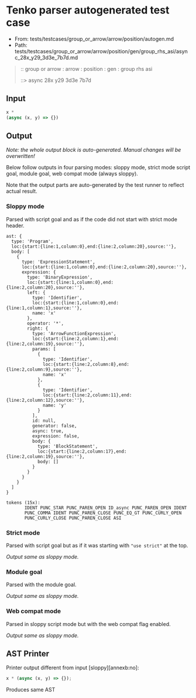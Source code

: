 # Tenko parser autogenerated test case

- From: tests/testcases/group_or_arrow/arrow/position/autogen.md
- Path: tests/testcases/group_or_arrow/arrow/position/gen/group_rhs_asi/async_28x_y29_3d3e_7b7d.md

> :: group or arrow : arrow : position : gen : group rhs asi
>
> ::> async 28x y29 3d3e 7b7d

## Input


`````js
x *
(async (x, y) => {})
`````

## Output

_Note: the whole output block is auto-generated. Manual changes will be overwritten!_

Below follow outputs in four parsing modes: sloppy mode, strict mode script goal, module goal, web compat mode (always sloppy).

Note that the output parts are auto-generated by the test runner to reflect actual result.

### Sloppy mode

Parsed with script goal and as if the code did not start with strict mode header.

`````
ast: {
  type: 'Program',
  loc:{start:{line:1,column:0},end:{line:2,column:20},source:''},
  body: [
    {
      type: 'ExpressionStatement',
      loc:{start:{line:1,column:0},end:{line:2,column:20},source:''},
      expression: {
        type: 'BinaryExpression',
        loc:{start:{line:1,column:0},end:{line:2,column:20},source:''},
        left: {
          type: 'Identifier',
          loc:{start:{line:1,column:0},end:{line:1,column:1},source:''},
          name: 'x'
        },
        operator: '*',
        right: {
          type: 'ArrowFunctionExpression',
          loc:{start:{line:2,column:1},end:{line:2,column:19},source:''},
          params: [
            {
              type: 'Identifier',
              loc:{start:{line:2,column:8},end:{line:2,column:9},source:''},
              name: 'x'
            },
            {
              type: 'Identifier',
              loc:{start:{line:2,column:11},end:{line:2,column:12},source:''},
              name: 'y'
            }
          ],
          id: null,
          generator: false,
          async: true,
          expression: false,
          body: {
            type: 'BlockStatement',
            loc:{start:{line:2,column:17},end:{line:2,column:19},source:''},
            body: []
          }
        }
      }
    }
  ]
}

tokens (15x):
       IDENT PUNC_STAR PUNC_PAREN_OPEN ID_async PUNC_PAREN_OPEN IDENT
       PUNC_COMMA IDENT PUNC_PAREN_CLOSE PUNC_EQ_GT PUNC_CURLY_OPEN
       PUNC_CURLY_CLOSE PUNC_PAREN_CLOSE ASI
`````

### Strict mode

Parsed with script goal but as if it was starting with `"use strict"` at the top.

_Output same as sloppy mode._

### Module goal

Parsed with the module goal.

_Output same as sloppy mode._

### Web compat mode

Parsed in sloppy script mode but with the web compat flag enabled.

_Output same as sloppy mode._

## AST Printer

Printer output different from input [sloppy][annexb:no]:

````js
x * (async (x, y) => {});
````

Produces same AST
